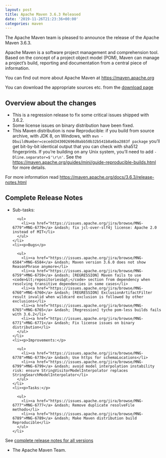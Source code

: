 ```yaml
---
layout: post
title: Apache Maven 3.6.3 Released
date: '2019-11-26T21:23:36+00:00'
categories: maven
---
```

<div class="entry-content"><p>The Apache Maven team is pleased to announce the release of the Apache
  Maven 3.6.3.</p>

  <p>Apache Maven is a software project management and comprehension tool. Based
    on the concept of a project object model (POM), Maven can manage a
    project&rsquo;s build, reporting and documentation from a central piece of
    information.</p>

  <p>You can find out more about Apache Maven at <a href="https://maven.apache.org">https://maven.apache.org</a></p>

  <p>You can download the appropriate sources etc. from
    the <a href="https://maven.apache.org/download.cgi">download page</a></p>

  <!-- more -->


  <h2>Overview about the changes</h2>

  <ul>
    <li>This is a regression release to fix some critical issues shipped with 3.6.2.</li>
    <li>Some license issues on binary distribution have been fixed.</li>
    <li>This Maven distribution is now Reproducible: if you build from source archive, with JDK 8,
      on Windows, with <code>mvn -DbuildNumber=cecedd343002696d0abb50b32b541b8a6ba2883f package</code> you’ll
      get bit-by-bit identical output that you can check with sha512 fingerprints.
      If you’re building on any Unix system, you’ll need to add <code>-Dline.separator=$'\r\n'</code>.
      See the <a href="https://maven.apache.org/guides/mini/guide-reproducible-builds.html">https://maven.apache.org/guides/mini/guide-reproducible-builds.html</a> for more details.</li>
  </ul>


  <p>For more information read <a href="https://maven.apache.org/docs/3.6.3/release-notes.html">https://maven.apache.org/docs/3.6.3/release-notes.html</a></p>

  <h2>Complete Release Notes</h2>

  <ul>
    <li><p>Sub-tasks:</p>

      <ul>
        <li><a href="https://issues.apache.org/jira/browse/MNG-6779">MNG-6779</a> &ndash; fix jcl-over-slf4j license: Apache 2.0 instead of MIT</li>
      </ul>
    </li>
    <li><p>Bugs</p>

      <ul>
        <li><a href="https://issues.apache.org/jira/browse/MNG-6584">MNG-6584</a> &ndash; Maven version 3.6.0 does not show ReasonPhrase anymore</li>
        <li><a href="https://issues.apache.org/jira/browse/MNG-6759">MNG-6759</a> &ndash; [REGRESSION] Maven fails to use <code>&lt;repositories&gt;</code> section from dependency when resolving transitive dependencies in some cases</li>
        <li><a href="https://issues.apache.org/jira/browse/MNG-6760">MNG-6760</a> &ndash; [REGRESSION] ExclusionArtifactFilter result invalid when wildcard exclusion is followed by other exclusions</li>
        <li><a href="https://issues.apache.org/jira/browse/MNG-6765">MNG-6765</a> &ndash; [Regression] tycho pom-less builds fails with 3.6.2</li>
        <li><a href="https://issues.apache.org/jira/browse/MNG-6771">MNG-6771</a> &ndash; Fix license issues on binary distribution</li>
      </ul>
    </li>
    <li><p>Improvements:</p>

      <ul>
        <li><a href="https://issues.apache.org/jira/browse/MNG-6778">MNG-6778</a> &ndash; Use https for schemaLocations</li>
        <li><a href="https://issues.apache.org/jira/browse/MNG-6799">MNG-6799</a> &ndash; avoid model interpolation instability risk: ensure StringVisitorModelInterpolator replaces StringSearchModelInterpolator</li>
      </ul>
    </li>
    <li><p>Tasks:</p>

      <ul>
        <li><a href="https://issues.apache.org/jira/browse/MNG-6777">MNG-6777</a> &ndash; Remove duplicate resolveFile methods</li>
        <li><a href="https://issues.apache.org/jira/browse/MNG-6789">MNG-6789</a> &ndash; Make Maven distribution build Reproducible</li>
      </ul>
    </li>
  </ul>


  <p>See <a href="../../docs/history.html">complete release notes for all versions</a></p>

  <ul>
    <li>The Apache Maven Team.</li>
  </ul>

</div>
